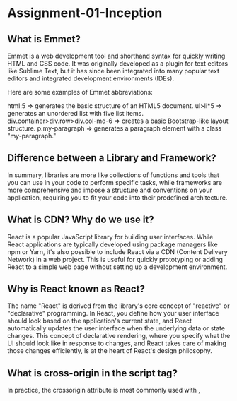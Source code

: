 
# Assignment-01-Inception

## What is Emmet?

Emmet is a web development tool and shorthand syntax for quickly writing HTML and CSS code. It was originally developed as a plugin for text editors like Sublime Text, but it has since been integrated into many popular text editors and integrated development environments (IDEs).

Here are some examples of Emmet abbreviations:

html:5 => generates the basic structure of an HTML5 document.
ul>li*5 => generates an unordered list with five list items.
div.container>div.row>div.col-md-6 => creates a basic Bootstrap-like layout structure.
p.my-paragraph => generates a paragraph element with a class "my-paragraph."

## Difference between a Library and Framework?

In summary, libraries are more like collections of functions and tools that you can use in your code to perform specific tasks, while frameworks are more comprehensive and impose a structure and conventions on your application, requiring you to fit your code into their predefined architecture.

## What is CDN? Why do we use it?

React is a popular JavaScript library for building user interfaces. While React applications are typically developed using package managers like npm or Yarn, it's also possible to include React via a CDN (Content Delivery Network) in a web project. This is useful for quickly prototyping or adding React to a simple web page without setting up a development environment.

## Why is React known as React?

The name "React" is derived from the library's core concept of "reactive" or "declarative" programming. In React, you define how your user interface should look based on the application's current state, and React automatically updates the user interface when the underlying data or state changes. This concept of declarative rendering, where you specify what the UI should look like in response to changes, and React takes care of making those changes efficiently, is at the heart of React's design philosophy.

## What is cross-origin in the script tag?

In practice, the crossorigin attribute is most commonly used with <img>, <script>, and <link> elements when loading external content that may be subject to CORS restrictions. By specifying the appropriate crossorigin value, you can ensure that the browser behaves in a way that aligns with the security and access requirements of the external resource you are trying to use. This helps prevent security vulnerabilities and ensures a safer web browsing experience.

## What is the difference between React and ReactDOM?

React is the library responsible for defining and managing UI components and their state, while ReactDOM is the package within the React ecosystem that handles the rendering of those components in the browser's DOM

## react.development.js vs react.production.js files via CDN?

during development, you should use react.development.js to take advantage of the helpful debugging information and warnings it provides. However, when deploying your application to a production environment, you should switch to using react.production.js to reduce the file size and improve performance
